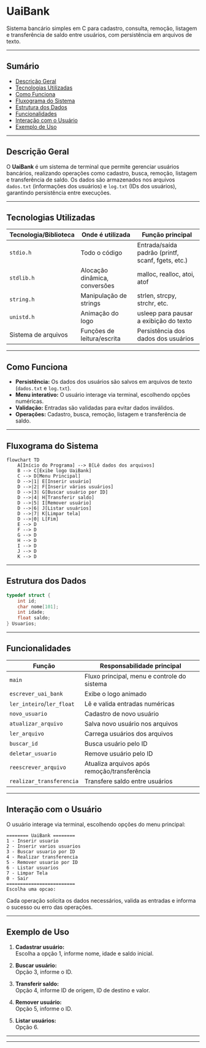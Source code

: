 # UaiBank

Sistema bancário simples em C para cadastro, consulta, remoção, listagem e transferência de saldo entre usuários, com persistência em arquivos de texto.

---

## Sumário

- [Descrição Geral](#descrição-geral)
- [Tecnologias Utilizadas](#tecnologias-utilizadas)
- [Como Funciona](#como-funciona)
- [Fluxograma do Sistema](#fluxograma-do-sistema)
- [Estrutura dos Dados](#estrutura-dos-dados)
- [Funcionalidades](#funcionalidades)
- [Interação com o Usuário](#interação-com-o-usuário)
- [Exemplo de Uso](#exemplo-de-uso)

---

## Descrição Geral

O **UaiBank** é um sistema de terminal que permite gerenciar usuários bancários, realizando operações como cadastro, busca, remoção, listagem e transferência de saldo. Os dados são armazenados nos arquivos `dados.txt` (informações dos usuários) e `log.txt` (IDs dos usuários), garantindo persistência entre execuções.

---

## Tecnologias Utilizadas

| Tecnologia/Biblioteca | Onde é utilizada                | Função principal                                  |
|-----------------------|---------------------------------|---------------------------------------------------|
| `stdio.h`             | Todo o código                   | Entrada/saída padrão (printf, scanf, fgets, etc.) |
| `stdlib.h`            | Alocação dinâmica, conversões   | malloc, realloc, atoi, atof                       |
| `string.h`            | Manipulação de strings          | strlen, strcpy, strchr, etc.                      |
| `unistd.h`            | Animação do logo                | usleep para pausar a exibição do texto            |
| Sistema de arquivos   | Funções de leitura/escrita      | Persistência dos dados dos usuários               |

---

## Como Funciona

- **Persistência:** Os dados dos usuários são salvos em arquivos de texto (`dados.txt` e `log.txt`).
- **Menu interativo:** O usuário interage via terminal, escolhendo opções numéricas.
- **Validação:** Entradas são validadas para evitar dados inválidos.
- **Operações:** Cadastro, busca, remoção, listagem e transferência de saldo.

---

## Fluxograma do Sistema

```mermaid
flowchart TD
    A[Início do Programa] --> B[Lê dados dos arquivos]
    B --> C[Exibe logo UaiBank]
    C --> D[Menu Principal]
    D -->|1| E[Inserir usuário]
    D -->|2| F[Inserir vários usuários]
    D -->|3| G[Buscar usuário por ID]
    D -->|4| H[Transferir saldo]
    D -->|5| I[Remover usuário]
    D -->|6| J[Listar usuários]
    D -->|7| K[Limpar tela]
    D -->|0| L[Fim]
    E --> D
    F --> D
    G --> D
    H --> D
    I --> D
    J --> D
    K --> D
```

---

## Estrutura dos Dados

```c
typedef struct {
    int id;
    char nome[101];
    int idade;
    float saldo;
} Usuarios;
```

---

## Funcionalidades

| Função                    | Responsabilidade principal                                  |
|---------------------------|------------------------------------------------------------|
| `main`                    | Fluxo principal, menu e controle do sistema                |
| `escrever_uai_bank`       | Exibe o logo animado                                       |
| `ler_inteiro`/`ler_float` | Lê e valida entradas numéricas                             |
| `novo_usuario`            | Cadastro de novo usuário                                   |
| `atualizar_arquivo`       | Salva novo usuário nos arquivos                            |
| `ler_arquivo`             | Carrega usuários dos arquivos                              |
| `buscar_id`               | Busca usuário pelo ID                                      |
| `deletar_usuario`         | Remove usuário pelo ID                                     |
| `reescrever_arquivo`      | Atualiza arquivos após remoção/transferência               |
| `realizar_transferencia`  | Transfere saldo entre usuários                             |

---

## Interação com o Usuário

O usuário interage via terminal, escolhendo opções do menu principal:

```
======== UaiBank ========
1 - Inserir usuario
2 - Inserir varios usuarios
3 - Buscar usuario por ID
4 - Realizar transferencia
5 - Remover usuario por ID
6 - Listar usuarios
7 - Limpar Tela
0 - Sair
=========================
Escolha uma opcao:
```

Cada operação solicita os dados necessários, valida as entradas e informa o sucesso ou erro das operações.

---

## Exemplo de Uso

1. **Cadastrar usuário:**  
   Escolha a opção 1, informe nome, idade e saldo inicial.

2. **Buscar usuário:**  
   Opção 3, informe o ID.

3. **Transferir saldo:**  
   Opção 4, informe ID de origem, ID de destino e valor.

4. **Remover usuário:**  
   Opção 5, informe o ID.

5. **Listar usuários:**  
   Opção 6.

---



---

